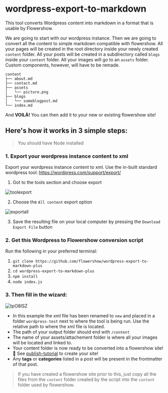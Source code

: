 # wordpress-export-to-markdown

This tool converts Wordpress content into markdown in a format that is usable by Flowershow.

We are going to start with our wordpress instance. Then we are going to convert all the content to simple markdown compatible with flowershow. All your pages will be created in the root directory inside your newly created `content` folder. All your posts will be created in a subdirectory called `blogs` inside your `content` folder. All your images will go to an `assets` folder. Custom components, however, will have to be remade.

```
content
├── about.md
├── contact.md
├── assets
│   └── picture.png
├── blogs
│   └── someblogpost.md
└── index.md
```

And **VOILÀ!** You can then add it to your new or existing flowershow site!

## Here's how it works in 3 simple steps:

> You should have Node installed

### 1. Export your wordpress instance content to xml

Export your wordpress instance content to xml. Use the in-built standard wordpress tool: https://wordpress.com/support/export/

1. Got to the tools section and choose export

![toolexport](https://user-images.githubusercontent.com/44789132/206124600-e9f60009-6bcb-4906-ae07-1c5161059f58.PNG)

2. Choose the `All content` export option

![exportall](https://user-images.githubusercontent.com/44789132/206124673-afca6192-f3ee-4ed1-a99f-071d9afef35d.PNG)

3. Save the resulting file on your local computer by pressing the `Download Export File` button

### 2. Get this Wordpress to Flowershow conversion script

Run the following in your preferred terminal:

1. `git clone https://github.com/flowershow/wordpress-export-to-markdown-plus`
2. `cd wordpress-export-to-markdown-plus`
3. `npm install`
4. `node index.js`

### 3. Then fill in the wizard:

![tpO8ISZ](https://user-images.githubusercontent.com/44789132/206124793-270cb5ed-e964-4e56-b72e-6cfec42f276c.png)

- In this example the xml file has been renamed to `new` and placed in a folder `wordpress-test` next to where the tool is being run. Use the relative path to where the xml file is located.
- The path of your output folder should end with `/content`
- The name of your assets/attachement folder is where all your images will be located and linked to.
- Your content folder is now ready to be converted into a flowershow site! 🚀 See [publish-tutorial](https://flowershow.app/docs/publish-tutorial) to create your site!
- Any **tags** or **categories** listed in a post will be present in the frontmatter of that post.

> If you have created a flowershow site prior to this, just copy all the files from the `content` folder created by the script into the `content` folder used by flowershow.
